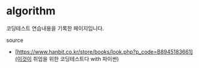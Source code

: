 # algorithm

코딩테스트 연습내용을 기록한 페이지입니다.

source
- [https://www.hanbit.co.kr/store/books/look.php?p_code=B8945183661](이것이 취업을 위한 코딩테스트다 with 파이썬)

